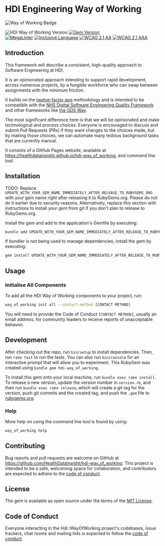 # HDI Engineering Way of Working

<!-- Way of Working: Main Badge Holder Start -->
![Way of Working Badge](https://img.shields.io/badge/Way_of_Working-v2.0.0-%238169e3?labelColor=black)
<!-- Way of Working: Additional Badge Holder Start -->
<!-- Way of Working: Badge Holder End -->

![HDI Way of Working Version](https://img.shields.io/badge/HDI_Way_of_Working-v0.1.0-%238169e3?labelColor=black)
[![Gem Version](https://badge.fury.io/rb/way_of_working.svg)](https://badge.fury.io/rb/way_of_working)
<br />
[![MegaLinter](https://github.com/HealthDataInsight/hdi-way_of_working/workflows/MegaLinter/badge.svg?branch=main)](https://github.com/HealthDataInsight/hdi-way_of_working/actions?query=workflow%3AMegaLinter+branch%3Amain)
[![Inclusive Language](https://github.com/HealthDataInsight/hdi-way_of_working/actions/workflows/inclusive-language.yml/badge.svg)](https://github.com/HealthDataInsight/hdi-way_of_working/actions/workflows/inclusive-language.yml)
[![WCAG 2.1 AA](https://github.com/HealthDataInsight/hdi-way_of_working/actions/workflows/wcag2aa.yml/badge.svg)](https://github.com/HealthDataInsight/hdi-way_of_working/actions/workflows/wcag2aa.yml)
[![WCAG 2.1 AAA](https://github.com/HealthDataInsight/hdi-way_of_working/actions/workflows/wcag2aaa.yml/badge.svg)](https://github.com/HealthDataInsight/hdi-way_of_working/actions/workflows/wcag2aaa.yml)

## Introduction

This framework will describe a consistent, high-quality approach to Software Engineering at HDI.

It is an opinionated approach intending to support rapid development, across numerous projects, by a fungible workforce who can swap between assignments with the minimum friction.

It builds on the [twelve-factor app](https://12factor.net) methodology and is intended to be compatible with the [NHS Digital Software Engineering Quality Framework](https://github.com/NHSDigital/software-engineering-quality-framework) and other frameworks like [the GDS Way](https://gds-way.cloudapps.digital).

The most significant difference here is that we will be opinionated and make technological and process choices. Everyone is encouraged to discuss and submit Pull Requests (PRs) if they want changes to the choices made, but by making those choices, we can automate many tedious background tasks that are currently manual.

It consists of a GitHub Pages website, available at <https://healthdatainsight.github.io/hdi-way_of_working>, and command line tool.

## Installation

TODO: Replace `UPDATE_WITH_YOUR_GEM_NAME_IMMEDIATELY_AFTER_RELEASE_TO_RUBYGEMS_ORG` with your gem name right after releasing it to RubyGems.org. Please do not do it earlier due to security reasons. Alternatively, replace this section with instructions to install your gem from git if you don't plan to release to RubyGems.org.

Install the gem and add to the application's Gemfile by executing:

```bash
bundle add UPDATE_WITH_YOUR_GEM_NAME_IMMEDIATELY_AFTER_RELEASE_TO_RUBYGEMS_ORG
```

If bundler is not being used to manage dependencies, install the gem by executing:

```bash
gem install UPDATE_WITH_YOUR_GEM_NAME_IMMEDIATELY_AFTER_RELEASE_TO_RUBYGEMS_ORG
```

## Usage

### Initialise All Components

To add all the HDI Way of Working components to your project, run:

```bash
way_of_working init all --contact-method [CONTACT METHOD]
```

You will need to provide the Code of Conduct `[CONTACT METHOD]`, usually an email address, for community leaders to receive reports of unacceptable behavior.

## Development

After checking out the repo, run `bin/setup` to install dependencies. Then, run `rake test` to run the tests. You can also run `bin/console` for an interactive prompt that will allow you to experiment.
This RubyGem was created using `bundle gem hdi-way_of_working`.

To install this gem onto your local machine, run `bundle exec rake install`. To release a new version, update the version number in `version.rb`, and then run `bundle exec rake release`, which will create a git tag for the version, push git commits and the created tag, and push the `.gem` file to [rubygems.org](https://rubygems.org).

### Help

More help on using the command line tool is found by using:

```bash
way_of_working help
```

## Contributing

Bug reports and pull requests are welcome on GitHub at <https://github.com/HealthDataInsight/hdi-way_of_working>. This project is intended to be a safe, welcoming space for collaboration, and contributors are expected to adhere to the [code of conduct](https://github.com/HealthDataInsight/hdi-way_of_working/blob/main/CODE_OF_CONDUCT.md).

## License

The gem is available as open source under the terms of the [MIT License](https://opensource.org/licenses/MIT).

## Code of Conduct

Everyone interacting in the Hdi::WayOfWorking project's codebases, issue trackers, chat rooms and mailing lists is expected to follow the [code of conduct](https://github.com/HealthDataInsight/hdi-way_of_working/blob/main/CODE_OF_CONDUCT.md).
